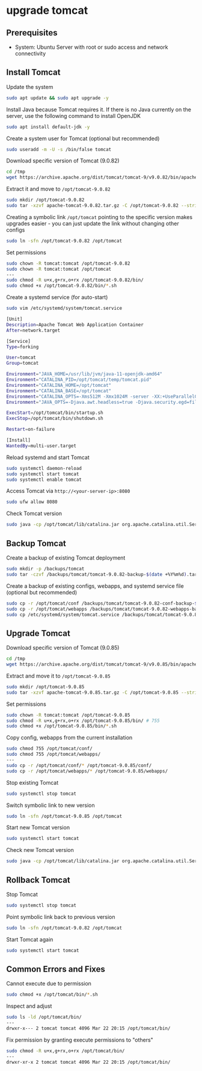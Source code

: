 # upgrade tomcat

## Prerequisites

- System: Ubuntu Server with root or sudo access and network connectivity

## Install Tomcat

Update the system

```bash
sudo apt update && sudo apt upgrade -y
```

Install Java because Tomcat requires it. If there is no Java currently on the server, use the following command to install OpenJDK

```bash
sudo apt install default-jdk -y
```

Create a system user for Tomcat (optional but recommended)

```bash
sudo useradd -m -U -s /bin/false tomcat
```

Download specific version of Tomcat (9.0.82)

```bash
cd /tmp
wget https://archive.apache.org/dist/tomcat/tomcat-9/v9.0.82/bin/apache-tomcat-9.0.82.tar.gz
```

Extract it and move to `/opt/tomcat-9.0.82`

```bash
sudo mkdir /opt/tomcat-9.0.82
sudo tar -xzvf apache-tomcat-9.0.82.tar.gz -C /opt/tomcat-9.0.82 --strip-components=1
```

Creating a symbolic link `/opt/tomcat` pointing to the specific version makes upgrades easier - you can just update the link without changing other configs

```bash
sudo ln -sfn /opt/tomcat-9.0.82 /opt/tomcat
```

Set permissions

```bash
sudo chown -R tomcat:tomcat /opt/tomcat-9.0.82
sudo chown -R tomcat:tomcat /opt/tomcat
---
sudo chmod -R u+x,g+rx,o+rx /opt/tomcat-9.0.82/bin/
sudo chmod +x /opt/tomcat-9.0.82/bin/*.sh
```

Create a systemd service (for auto-start)

```bash
sudo vim /etc/systemd/system/tomcat.service
```

```bash
[Unit]
Description=Apache Tomcat Web Application Container
After=network.target

[Service]
Type=forking

User=tomcat
Group=tomcat

Environment="JAVA_HOME=/usr/lib/jvm/java-11-openjdk-amd64"
Environment="CATALINA_PID=/opt/tomcat/temp/tomcat.pid"
Environment="CATALINA_HOME=/opt/tomcat"
Environment="CATALINA_BASE=/opt/tomcat"
Environment="CATALINA_OPTS=-Xms512M -Xmx1024M -server -XX:+UseParallelGC"
Environment="JAVA_OPTS=-Djava.awt.headless=true -Djava.security.egd=file:/dev/./urandom"

ExecStart=/opt/tomcat/bin/startup.sh
ExecStop=/opt/tomcat/bin/shutdown.sh

Restart=on-failure

[Install]
WantedBy=multi-user.target
```

Reload systemd and start Tomcat

```bash
sudo systemctl daemon-reload
sudo systemctl start tomcat
sudo systemctl enable tomcat
```

Access Tomcat via `http://<your-server-ip>:8080`

```bash
sudo ufw allow 8080
```

Check Tomcat version

```bash
sudo java -cp /opt/tomcat/lib/catalina.jar org.apache.catalina.util.ServerInfo
```

## Backup Tomcat

Create a backup of existing Tomcat deployment

```bash
sudo mkdir -p /backups/tomcat
sudo tar -czvf /backups/tomcat/tomcat-9.0.82-backup-$(date +%Y%m%d).tar.gz /opt/tomcat-9.0.82
```

Create a backup of existing configs, webapps, and systemd service file (optional but recommended)

```bash
sudo cp -r /opt/tomcat/conf /backups/tomcat/tomcat-9.0.82-conf-backup-$(date +%Y%m%d)
sudo cp -r /opt/tomcat/webapps /backups/tomcat/tomcat-9.0.82-webapps-backup-$(date +%Y%m%d)
sudo cp /etc/systemd/system/tomcat.service /backups/tomcat/tomcat-9.0.82-tomcat.service-backup-$(date +%Y%m%d)
```

## Upgrade Tomcat

Download specific version of Tomcat (9.0.85)

```bash
cd /tmp
wget https://archive.apache.org/dist/tomcat/tomcat-9/v9.0.85/bin/apache-tomcat-9.0.85.tar.gz
```

Extract and move it to `/opt/tomcat-9.0.85`

```bash
sudo mkdir /opt/tomcat-9.0.85
sudo tar -xzvf apache-tomcat-9.0.85.tar.gz -C /opt/tomcat-9.0.85 --strip-components=1
```

Set permissions

```bash
sudo chown -R tomcat:tomcat /opt/tomcat-9.0.85
sudo chmod -R u+x,g+rx,o+rx /opt/tomcat-9.0.85/bin/ # 755
sudo chmod +x /opt/tomcat-9.0.85/bin/*.sh
```

Copy config, webapps from the current installation

```bash
sudo chmod 755 /opt/tomcat/conf/
sudo chmod 755 /opt/tomcat/webapps/
---
sudo cp -r /opt/tomcat/conf/* /opt/tomcat-9.0.85/conf/
sudo cp -r /opt/tomcat/webapps/* /opt/tomcat-9.0.85/webapps/
```

Stop existing Tomcat

```bash
sudo systemctl stop tomcat
```

Switch symbolic link to new version

```bash
sudo ln -sfn /opt/tomcat-9.0.85 /opt/tomcat
```

Start new Tomcat version

```bash
sudo systemctl start tomcat
```

Check new Tomcat version

```bash
sudo java -cp /opt/tomcat/lib/catalina.jar org.apache.catalina.util.ServerInfo
```

## Rollback Tomcat

Stop Tomcat

```bash
sudo systemctl stop tomcat
```

Point symbolic link back to previous version

```bash
sudo ln -sfn /opt/tomcat-9.0.82 /opt/tomcat
```

Start Tomcat again

```bash
sudo systemctl start tomcat
```

## Common Errors and Fixes

Cannot execute due to permission

```bash
sudo chmod +x /opt/tomcat/bin/*.sh
```

Inspect and adjust

```bash
sudo ls -ld /opt/tomcat/bin/
---
drwxr-x--- 2 tomcat tomcat 4096 Mar 22 20:15 /opt/tomcat/bin/
```

Fix permission by granting execute permissions to "others"

```bash
sudo chmod -R u+x,g+rx,o+rx /opt/tomcat/bin/
---
drwxr-xr-x 2 tomcat tomcat 4096 Mar 22 20:15 /opt/tomcat/bin/
```
